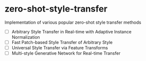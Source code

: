 # zero-shot-style-transfer
Implementation of various popular zero-shot style transfer methods

- [ ] Arbitrary Style Transfer in Real-time with Adaptive Instance Normalization
- [ ] Fast Patch-based Style Transfer of Arbitrary Style
- [ ] Universal Style Transfer via Feature Transforms
- [ ] Multi-style Generative Network for Real-time Transfer
